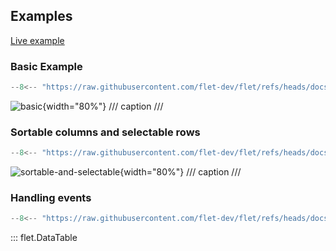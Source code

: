 ## Examples

[Live example](https://flet-controls-gallery.fly.dev/layout/datatable)

### Basic Example

```python
--8<-- "https://raw.githubusercontent.com/flet-dev/flet/refs/heads/docs/sdk/python/examples/controls/datatable/basic.py"
```

![basic](https://raw.githubusercontent.com/flet-dev/flet/docs/sdk/python/examples/controls/datatable/media/basic.png){width="80%"}
/// caption
///

### Sortable columns and selectable rows

```python
--8<-- "https://raw.githubusercontent.com/flet-dev/flet/refs/heads/docs/sdk/python/examples/controls/datatable/sortable-and-selectable.py"
```

![sortable-and-selectable](https://raw.githubusercontent.com/flet-dev/flet/docs/sdk/python/examples/controls/datatable/media/sortable-and-selectable.png){width="80%"}
/// caption
///

### Handling events

```python
--8<-- "https://raw.githubusercontent.com/flet-dev/flet/refs/heads/docs/sdk/python/examples/controls/datatable/handling-events.py"
```
::: flet.DataTable